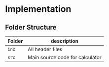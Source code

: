 # Implementation

## Folder Structure
Folder        | description
--------------| ----------------------------------------------
`inc`         | All header files
`src`         | Main source code for calculator
